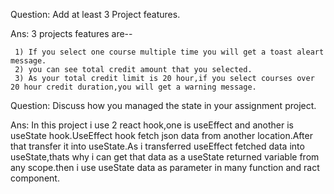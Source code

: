 Question: Add at least 3 Project features.

Ans: 3 projects features are--

     1) If you select one course multiple time you will get a toast aleart message.
     2) you can see total credit amount that you selected.
     3) As your total credit limit is 20 hour,if you select courses over 20 hour credit duration,you will get a warning message.



  Question: Discuss how you managed the state in your assignment project.   

  Ans: In this project i use 2 react hook,one is useEffect and another is useState hook.UseEffect hook fetch json data from another location.After that transfer it into useState.As i transferred useEffect fetched data into useState,thats why i can get that data as a useState returned variable  from any scope.then i use useState data as parameter in many function and ract component.